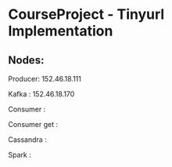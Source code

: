 # CourseProject - Tinyurl Implementation 


Nodes:
-------------
Producer: 152.46.18.111

Kafka : 152.46.18.170

Consumer : 

Consumer get : 

Cassandra : 

Spark :


